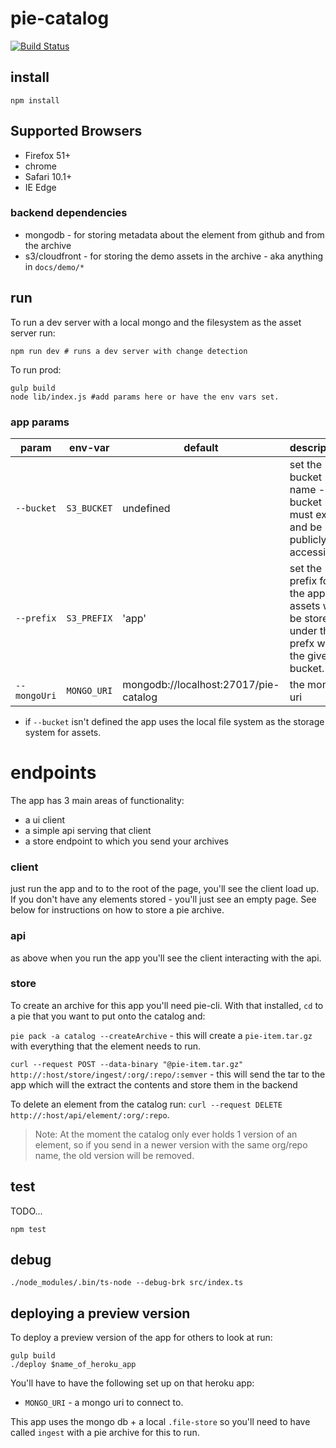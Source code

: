 # pie-catalog

[![Build Status](https://travis-ci.org/PieLabs/pie-catalog.svg?branch=master)](https://travis-ci.org/PieLabs/pie-catalog)

## install 
```
npm install 
```

## Supported Browsers

* Firefox 51+
* chrome
* Safari 10.1+
* IE Edge


### backend dependencies

* mongodb - for storing metadata about the element from github and from the archive
* s3/cloudfront - for storing the demo assets in the archive - aka anything in `docs/demo/*`

## run 

To run a dev server with a local mongo and the filesystem as the asset server run:
```shell
npm run dev # runs a dev server with change detection
```

To run prod: 
```shell
gulp build
node lib/index.js #add params here or have the env vars set.
```
### app params

| param | env-var  | default  | description |
|-------|----------|----------|-------------|
| `--bucket`  | `S3_BUCKET` | undefined  | set the bucket name - the bucket must exist and be publicly accessible |
|`--prefix` | `S3_PREFIX` | 'app' | set the prefix for the app. All assets will be stored under this prefx within the given bucket. | 
|`--mongoUri` | `MONGO_URI` | mongodb://localhost:27017/pie-catalog  | the mongo uri |


* if `--bucket` isn't defined the app uses the local file system as the storage system for assets.


# endpoints

The app has 3 main areas of functionality: 
* a ui client
* a simple api serving that client
* a store endpoint to which you send your archives 


### client 

just run the app and to to the root of the page, you'll see the client load up. If you don't have any elements stored - you'll just see an empty page. See below for instructions on how to store a pie archive.

### api 

as above when you run the app you'll see the client interacting with the api.

### store 

To create an archive for this app you'll need pie-cli. With that installed, `cd` to a pie that you want to put onto the catalog and: 

`pie pack -a catalog --createArchive` - this will create a `pie-item.tar.gz` with everything that the element needs to run.

`curl --request POST --data-binary "@pie-item.tar.gz" http://:host/store/ingest/:org/:repo/:semver` - this will send the tar to the app which will the extract the contents and store them in the backend 

To delete an element from the catalog run: `curl --request DELETE http://:host/api/element/:org/:repo`.

> Note: At the moment the catalog only ever holds 1 version of an element, so if you send in a newer version with the same org/repo name, the old version will be removed.

## test 

TODO...

```shell
npm test
```

## debug 

```shell 
./node_modules/.bin/ts-node --debug-brk src/index.ts
```

## deploying a preview version

To deploy a preview version of the app for others to look at run: 

```
gulp build
./deploy $name_of_heroku_app
```

You'll have to have the following set up on that heroku app: 

* `MONGO_URI` - a mongo uri to connect to.

This app uses the mongo db + a local `.file-store` so you'll need to have called `ingest` with a pie archive for this to run.
